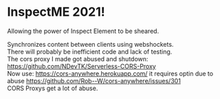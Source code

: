 # InspectME 2021!
Allowing the power of Inspect Element to be sheared.

Synchronizes content between clients using webshockets.   
There will probably be inefficient code and lack of testing.   
The cors proxy I made got abused and shutdown: https://github.com/NDevTK/Serverless-CORS-Proxy  
Now use: https://cors-anywhere.herokuapp.com/ it requires optin due to abuse https://github.com/Rob--W/cors-anywhere/issues/301  
CORS Proxys get a lot of abuse.
